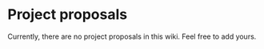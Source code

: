 # Project proposals

Currently, there are no project proposals in this wiki. Feel free to add yours.
